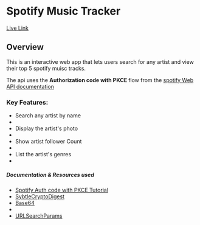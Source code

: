 <h1>Spotify Music Tracker</h1>
<p> <a href="https://afia-yeboah.github.io/comp1073Assign3/"> Live Link</a></p>

<h2>Overview</h2>
<p>This is an interactive web app that lets users search for any artist and view their top 5 spotify muisc tracks.</p>
<p>The api uses the <strong>Authorization code with PKCE </strong>flow from the <a href="https://developer.spotify.com/documentation/web-api/tutorials/code-flow/">spotify Web API documentation</a></p>

<h3>Key Features:</h3>
<ul>
    <li>Search any artist by name<li>
    <li>Display the artist's photo<li>
    <li>Show artist follower Count<li>
    <li>List the artist's genres<li>
</ul>

<h5>Documentation & Resources used</h5>
<ul>
    <li>
    <a href= "https://developer.spotify.com/documentation/web-api/tutorials/code-flow"> Spotify Auth code with PKCE Tutorial</a></li>
    <li> <a href="https://developer.mozilla.org/en-US/docs/Web/API/SubtleCrypto/digest">SybtleCryptoDigest</a></li>
    <li> <a href="https://developer.mozilla.org/en-US/docs/Glossary/Base64">Base64</a><li>
    <li> <a href="https://developer.mozilla.org/en-US/docs/Web/API/URLSearchParams"> URLSearchParams</a></li>
</ul>

